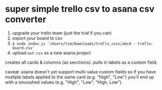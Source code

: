 # super simple trello csv to asana csv converter

1. upgrade your trello team (just the trial if you can)
2. export your board to csv
3. `$ node index.js '/Users/tim/Downloads/trello_csvs/abcd - trello-board.csv'`
4. upload `out.csv` as a new asana project

creates all cards & columns (as secctions).  pulls in labels as a custom field.

caveat: asana doesn't yet support multi-value custom fields so if you have multiple labels applied to the same card (e.g. "High", "Low") you'll end up with a smooshed values (e.g. "High", "Low", "High, Low").
